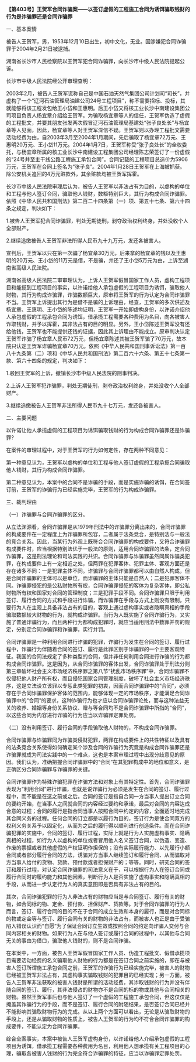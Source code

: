 **【第403号】王贺军合同诈骗案——以签订虚假的工程施工合同为诱饵骗取钱财的行为是诈骗罪还是合同诈骗罪**

一、基本案情

被告人王贺军，男，1953年12月10日出生，初中文化，无业。因涉嫌犯合同诈骗罪于2004年2月21日被逮捕。

湖南省长沙市人民检察院以王贺军犯合同诈骗罪，向长沙市中级人民法院提起公诉。

长沙市中级人民法院经公开审理查明：

2003年2月，被告人王贺军谎称自己是中国石油天然气集团公司计划司“司长”，并虚构了一个“辽河石油管理局油建公司24号工程项目”，称不需要招标、投标，其就能够将该工程发包给王小岱和王惠明。后王小岱又将核工业长沙中南建设集团公司项目负责人杨宜章介绍给王贺军。为骗取杨宜章等人的信任，王贺军伪造了虚假的工程批文，并要其朋友张发两次假冒辽河石油管理局基建处“张子良处长”与杨宜章等人见面，因此，杨宜章等人对王贺军深信不疑。王贺军则以办理工程批文需要活动经费为由，自2003年3月至2004年1月期间，先后骗取了杨宜章72万元、王惠明20万元、王小岱11万元。2004年1月7日，王贺军称受“张子良处长”的全权委托，与杨宜章所属的核工业长沙中南建设工程集团公司经理陈志荣签订了一份虚假的“24号井至主干线公路工程施工承包合同”。合同记载的工程项目总造价为5906万元，王贺军在合同上签名为“张子良”。2004年1月28日王贺军在上海被抓获。除公安机关追回的4万元赃款外，其余赃款均被王贺军挥霍。

长沙市中级人民法院审理后认为，被告人王贺军以非法占有为目的，以虚构的单位和工程与他人签订合同，骗取他人钱财，数额特别巨大，其行为构成合同诈骗罪。依照《中华人民共和国刑法》第二百二十四条第（一）项、第五十七条、第六十四条之规定，判决如下：

1.被告人王贺军犯合同诈骗罪，判处无期徒刑，剥夺政治权利终身，并处没收个人全部财产。

2.继续追缴被告人王贺军非法所得人民币九十九万元，发还各被害人。

宣判后，王贺军以只在第一次骗了杨宜章30万元，后来拿的杨宜章的钱以及王惠明的20万元、王小岱的11万元是借，不是骗，并还了王小岱5万元为由，上诉至湖南省高级人民法院。

湖南省高级人民法院二审审理认为，上诉人王贺军假冒国家工作人员，虚构工程项目和能揽到工程项目的事实，以许诺给他人承包虚假的工程项目为诱饵，骗取他人财物，其行为构成诈骗罪，诈骗数额巨大，原审将王贺军的行为认定为合同诈骗罪不当。王贺军上诉提出其行为是借不是骗的上诉理由，经查，王贺军的多次供述及杨宜章、王惠明、王小岱的陈述均证明，王贺军一开始即虚构身份，以许诺介绍他人承包虚假的工程承包合同为诱饵，借承揽工程需要各种费用为名目，向各被害人诈取钱财，并予以挥霍，其非法占有的目的明显。另外，王小岱陈述王贺军没有还给他钱，王贺军也不能提供还钱的证据，因此其上诉理由不能成立。原审判决认定王贺军诈骗了杨宜章人民币72万元，但杨宜章陈述其被王贺军骗了70万元，故本院只认定王贺军诈骗杨宜章70万元。依照《中华人民共和国刑事诉讼法》第一百八十九条第（二）项和《中华人民共和国刑法》第二百六十六条、第五十七条第一款、第六十四条的规定，判决如下：

1.驳回王贺军的上诉，撤销长沙市中级人民法院的刑事判决。

2.上诉人王贺军犯诈骗罪，判处无期徒刑，剥夺政治权利终身，并处没收个人全部财产。

3.继续追缴被告人王贺军非法所得人民币九十七万元，发还各被害人。

二、主要问题

以许诺让他人承揽虚假的工程项目为诱饵骗取钱财的行为构成合同诈骗罪还是诈骗罪?

在案件的审理过程中，对于王贺军的行为如何定性，存在两种不同意见：

第一种意见认为，王贺军以虚构的单位和工程与他人签订虚假的工程承揽合同骗取他人钱财，其行为构成合同诈骗罪。

第二种意见认为，本案中的合同不是诈骗的手段，而是实施诈骗的诱饵，在合同签订前，王贺军的诈骗行为已经实施完毕，王贺军的行为构成诈骗罪。

三、裁判理由

（一）诈骗罪与合同诈骗罪的区分。

从立法渊源看，合同诈骗罪是从1979年刑法中的诈骗罪分离出来的，合同诈骗罪的构成要件在一定程度上为诈骗罪所包容，二者属于法条竞合，是特别法与一般法的竞合关系。因此，当某行为外观上既符合合同诈骗罪的构成要件，又符合诈骗罪构成要件时，应当根据特别法优于一般法的原则，适用合同诈骗罪的法条，定合同诈骗罪，这是刑法理论和司法实践的共识。合同诈骗罪与诈骗罪虽然同属诈骗类犯罪，在构成要件上有一定相近之处，但两罪在犯罪客体、犯罪主体、客观方面还是存在诸多不同：一是犯罪主体不同。诈骗罪与合同诈骗罪都可以由自然人构成，但是合同诈骗罪的主体可以是单位，而诈骗罪的主体只能是自然人；二是犯罪客体不同。诈骗罪侵犯的是公私财物所有权，合同诈骗罪侵犯的客体为复杂客体，即公私财物所有权和国家对合同的管理制度；三是犯罪手段不同。合同诈骗罪只限于利用签订、履行合同的方式和手段进行诈骗，而诈骗罪在手段与方式上则没有限制，只要行为人在主观上具备非法占有的目的，客观上通过虚构事实或者隐瞒真相的手段骗取数额较大财物的行为，就构成诈骗罪。当行为人既实施了合同诈骗行为，又实施了普通诈骗行为，而且两种行为都构成犯罪时，就应当适用刑法中数罪并罚的规定，分别定合同诈骗罪和诈骗罪，实行并罚。

合同诈骗罪是一种利用合同进行诈骗的犯罪，诈骗行为发生在合同的签订、履行过程中，诈骗行为伴随着合同的签订、履行是此罪区别于诈骗罪的一个主要客观特征。我国的合同法规定了多种类型的合同，但并非任何利用合同进行诈骗的行为都构成合同诈骗罪。这是因为，从合同诈骗罪的客体出发，合同诈骗罪处于刑法分则第三章破坏社会主义市场经济秩序罪之第八节“扰乱市场秩序罪”中，合同诈骗罪不仅侵犯他人财产所有权，而且侵犯国家合同管理制度，破坏了社会主义市场经济秩序，这是立法设立该罪以专惩此类犯罪的初衷，因而合同诈骗罪中的“合同”，必须存在于合同诈骗罪保护客体的范围内，能够体现一定的市场秩序，才能满足合同诈骗罪中的“合同”的要求，这种诈骗行为也才应以合同诈骗罪论处，而与这种法益无关的收养、婚姻等身份关系协议、赠与等合同均不是合同诈骗罪中所指的“合同”，以这些合同为内容进行诈骗的行为应当以诈骗罪定罪处罚。

（二）没有利用签订、履行合同的手段骗取他人财物的，不构成合同诈骗罪。

合同诈骗罪与诈骗罪同为诈骗类侵财犯罪，两罪在构成要件上的共性特征以及具有的法条竞合关系使得如何确定某个涉及合同的诈骗行为究竟是构成合同诈骗罪还是诈骗罪就成为司法实践中的一个难点，这也是本案审理过程中出现分歧意见的原因。我们认为，准确把握合同诈骗罪中的“合同”在其犯罪构成中的地位和意义，是正确区分合同诈骗罪与诈骗罪的关键。

合同诈骗罪作为特殊诈骗犯罪在诈骗方法和对象上有其特定性。首先，合同诈骗罪表现为“利用合同”进行诈骗，也就是说诈骗行为必须是发生在合同的签订、履行过程中，而不能是在这之前或之后。合同的签订是指自合同一方当事人提出订立合同的要约开始，在当事人之间就合同的内容经过要约和承诺，最后对合同的内容达成合意的过程；合同的履行是指合同当事人按照合同中约定的内容，全面适时地完成其合同义务的过程。任何合同的订立都是以履行为目的，签订行为是使合同双方的权利义务关系予以固定化，从而为之后的履行得以顺利进行创造条件。而在合同诈骗犯罪的实施中，合同的签订、履行过程，实际上就是行为人实施虚构事实、隐瞒真相的过程，如行为人以虚构的单位或者冒用他人名义签订合同，以伪造、变造、作废的票据或者其他虚假的产权证明作担保的；没有实际履行能力、以先履行小额合同或者部分履行合同的方法，诱骗对方当事人继续签订和履行合同、从而骗取对方当事人给付的货物、货款、预付款或者担保财产的；等等。同时，研究合同的签订和履行过程，对认定合同诈骗罪的司法意义在于，可以根据行为人在签订合同或履行合同时的履约能力和其他因素，判断行为人是否实施了虚构事实和隐瞒真相的手段，从而进一步认定行为人的真实意图即是否具有非法占有的目的。

其次，合同诈骗犯罪的行为人非法占有的财物应当是与合同签订、履行有关的财物，如合同标的物、定金、预付款、担保财产、货款等。对于合同诈骗罪的行为人而言，签订、履行合同的目的不在于合同的成立生效和本身的履行，而是对合同标的物或定金等与签订、履行合同有关的财物的非法占有，而被害人也正是由于受骗陷入错误认识而“自愿”为了保证合同订立生效或按照合同的约定向诈骗人交付与合同内容相关的财物。如果行为人在与他人签订或履行合同的过程中，以其他与合同无关的事由为借口，骗取他人钱财的，则不是合同诈骗。

在本案中，一方面，被告人王贺军假冒国家工作人员、伪造工程批文、假借承揽项目需要活动经费的名义骗取他人财物的行为都是在签订合同之前实施的，即在与被害人签订所谓施工承包合同之前，王贺军的诈骗行为已经实施完毕，被害人的财物已经被王贺军非法占有，其虚构事实骗取钱财的犯罪目的已经实现；另一方面，被告人王贺军非法获取的被害人钱财是所谓的活动经费，其诈取钱财的行为并没有伴随合同的签订、履行，其非法侵占的财物亦不是合同的标的物或其他与合同相关的财物。虽然王贺军事后也与他人签订了一个虚假的工程施工承包合同，但这仅仅是掩盖其诈骗行为的手段，而不是签订、履行合同的附随结果，是否签订合同已经并不能影响其骗取财物行为的完成。从以上两个方面可以看出，无论是从骗取财物的手段上，还是从骗取财物的性质上，被告人王贺军的行为均不符合合同诈骗罪的构成要件，不能认定为合同诈骗罪。

综合全案事实，本案中被告人王贺军虚构身份，以许诺给他人介绍承包虚假的工程项目为诱饵，借承揽工程需要各种费用为名目，利用他人想承揽有关工程项目的心理，骗取各被害人钱财的行为完全符合诈骗罪的特征，应当以诈骗罪定罪处罚。